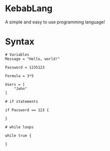 # KebabLang

A simple and easy to use programming language!

# Syntax

```
# Variables
Message = "Hello, world!"

Password = 1235123

Formula = 3*5

Users = [
    "John"
]

# if statements

if Password == 123 {

}

# while loops

while true {

}
```